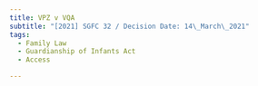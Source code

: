 ```yaml
---
title: VPZ v VQA
subtitle: "[2021] SGFC 32 / Decision Date: 14\_March\_2021"
tags:
  - Family Law
  - Guardianship of Infants Act
  - Access

---
```

